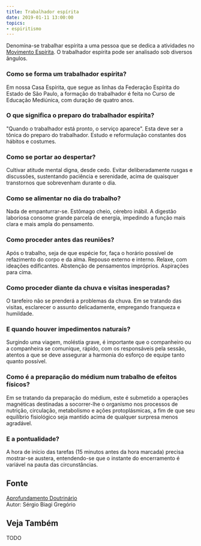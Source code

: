 ```yaml
---
title: Trabalhador espírita
date: 2019-01-11 13:00:00
topics: 
- espiritismo
---
```


Denomina-se trabalhar espírita a uma pessoa que se dedica a atividades no
[Movimento Espírita](../movimento-espirita). O trabalhador espírita pode ser
analisado sob diversos ângulos.

### Como se forma um trabalhador espírita?
Em nossa Casa Espírita, que segue as linhas da Federação Espírita do
Estado de São Paulo, a formação do trabalhador é feita no Curso de
Educação Mediúnica, com duração de quatro anos.

### O que significa o preparo do trabalhador espírita?
"Quando o trabalhador está pronto, o serviço aparece". Esta deve ser a
tônica do preparo do trabalhador. Estudo e reformulação constantes dos
hábitos e costumes.

### Como se portar ao despertar?
Cultivar atitude mental digna, desde cedo. Evitar deliberadamente rusgas
e discussões, sustentando paciência e serenidade, acima de quaisquer
transtornos que sobrevenham durante o dia.

### Como se alimentar no dia do trabalho?
Nada de empanturrar-se. Estômago cheio, cérebro inábil. A digestão
laboriosa consome grande parcela de energia, impedindo a função mais
clara e mais ampla do pensamento.

### Como proceder antes das reuniões?
Após o trabalho, seja de que espécie for, faça o horário possível de
refazimento do corpo e da alma. Repouso externo e interno. Relaxe, com
ideações edificantes. Abstenção de pensamentos impróprios. Aspirações
para cima.

### Como proceder diante da chuva e visitas inesperadas?
O tarefeiro não se prenderá a problemas da chuva. Em se tratando das
visitas, esclarecer o assunto delicadamente, empregando franqueza e
humildade.

### E quando houver impedimentos naturais?
Surgindo uma viagem, moléstia grave, é importante que o companheiro ou a
companheira se comunique, rápido, com os responsáveis pela sessão,
atentos a que se deve assegurar a harmonia do esforço de equipe tanto
quanto possível.

### Como é a preparação do médium num trabalho de efeitos físicos?
Em se tratando da preparação do médium, este é submetido a operações
magnéticas destinadas a socorrer-lhe o organismo nos processos de
nutrição, circulação, metabolismo e ações protoplásmicas, a fim de que
seu equilíbrio fisiológico seja mantido acima de qualquer surpresa menos
agradável.

### E a pontualidade?
A hora de início das tarefas (15 minutos antes da hora marcada) precisa
mostrar-se austera, entendendo-se que o instante do encerramento é
variável na pauta das circunstâncias.

## Fonte
[Aprofundamento Doutrinário](https://sites.google.com/view/aprofundamentodoutrinario/preparo-do-trabalhador-espírita)  
Autor: Sérgio Biagi Gregório



## Veja Também
TODO


